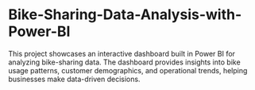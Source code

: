 # Bike-Sharing-Data-Analysis-with-Power-BI
This project showcases an interactive dashboard built in Power BI for analyzing bike-sharing data. The dashboard provides insights into bike usage patterns, customer demographics, and operational trends, helping businesses make data-driven decisions.
